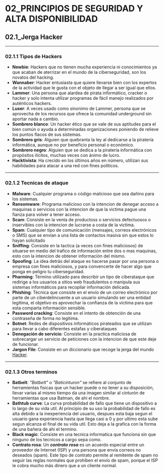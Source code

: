 # 02_PRINCIPIOS DE SEGURIDAD Y ALTA DISPONIBILIDAD

## 02.1_Jerga Hacker
----
### 02.1.1 Tipos de Hackers
* **Newbie**: Hackers que no tienen mucha experiencia ni conocimientos ya que acaban de aterrizar en el mundo de la ciberseguridad, son los novatos del hacking.
* **Wannaber**: Hacker entusiasta que quiere llevarse bien con los expertos de la actividad que le gusta con el objeto de llegar a ser igual que ellos.
* **Lammer**: Una persona que alardea de pirata informático, cracker o hacker y solo intenta utilizar programas de fácil manejo realizados por auténticos hackers.
* **Luser**: A veces usado como sinonimo de Lammer, persona que se aprovecha de los recursos que ofrece la comunidad underground sin aportar nada a cambio.
* **Sombrero blanco**: Un hacker ético que se vale de sus aptitudes para el bien común o ayuda a determinadas organizaciones poniendo de relieve los puntos flacos de sus sistemas.
* **Sombrero gris**: Alguien que quebranta la ley al dedicarse a la piratería informática, aunque no por beneficio personal o económico. 
* **Sombrero negro**: Alguien que se dedica a la piratería informática con propósitos ilícitos, muchas veces con ánimo de lucro.
* **Hacktivista**: Ha crecido en los últimos años en número, utilizan sus habilidades para atacar a una red con fines políticos.
------
### 02.1.2 Tecnicas de ataque
* **Malware**: Cualquier programa o código malicioso que sea dañino para los sistemas.
* **Ransomware**: Programa malicioso con la intencion de denegar acceso a maquinas o servicios con la intencion de que la victima pague una fianza para volver a tener acceso.
* **Scam**: Consiste en la venta de productoss o servicios defectuosos o inservibles con la intencion de lucrarse a costa de la victima.
* **Spam**: Cualquier tipo de comunicación (mensajes, correos electrónicos o SMS) que se envían a una lista de contactos masiva sin que estos lo hayan solicitado
* **Sniffing**: Consiste en la tactica (a veces con fines maliciosos) de situarse en medio del trafico de información entre dos o mas maquinas, esto con la intencion de obtener información del mismo.
* **Spoofing**: La idea detrás del ataque es hacerse pasar por una persona o empresa con fines maliciosos, y para convencerte de hacer algo que ponga en peligro tu ciberseguridad.
* **Pharming**: Término utilizado para describir un tipo de ciberataque que redirige a los usuarios a sitios web fraudulentos o manipula sus sistemas informáticos para recopilar información delicada.
* **Phishing**: Técnica que consiste en el envío de un correo electrónico por parte de un ciberdelincuente a un usuario simulando ser una entidad legítima, el objetivo es aprovechar la confianza de la víctima para que esta comparta información sensible.
* **Password cracking**: Consiste en el intento de obtención de una contraseña de forma no legitima.
* **Botnet**: Redes de dispositivos informáticos pirateados que se utilizan para llevar a cabo diferentes estafas y ciberataques
* **Denegación de servicio**: Consiste en la practica maliciosa de sobrecargar un servicio de peticiones con la intencion de que este deje de funcionar.
* **Jargon File**: Consiste en un diccionario que recoge la jerga del mundo [Hacker](http://catb.org/jargon/html/).
------
### 02.1.3 Otros terminos
* **Batbelt**: *"Batbelt"* o *"Baticinturon"* se refiere al conjunto de herramientas fisicas que un hacker puede o no tener a su disposición, llevar varias al mismo tiempo da una imagen similar al cinturón de herramientas que usa Batman, de ahi el nombre.
* **Bathtub curve**: La curva probabilidad de fallo que tiene un dispositivo a lo largo de su vida util. Al principio de su uso la probabilidad de fallo es alta debido a la inexperiencia del usuario, despues esta baja segun el usuario gana experiencia hasta que llega casi a 0 y por ultimo esta sube segun alcanza el final de su vida util. Esto deja a la grafica con la forma de una bañera de ahi el termino.
* **Black magic**: Consiste en una tecnica informatica que funciona sin que ninguno de los tecnicos a cargo sepa como.
* **Contrato rosa**: Un ***contrato rosa*** es un acuerdo especial entre un proveedor de Internet (ISP) y una persona que envía correos no deseados (spam). Este tipo de contrato permite al remitente de spam no seguir las reglas normales que prohíben el envío de spam, porque el ISP le cobra mucho más dinero que a un cliente normal. 

